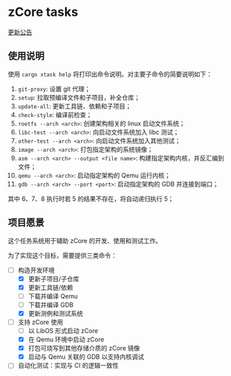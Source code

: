 ﻿# zCore tasks

[更新公告](CHANGLOG.md)

## 使用说明

使用 `cargo xtask help` 将打印出命令说明。对主要子命令的简要说明如下：

1. `git-proxy`: 设置 git 代理；
2. `setup`: 拉取预编译文件和子项目，补全仓库；
3. `update-all`: 更新工具链、依赖和子项目；
4. `check-style`: 编译前检查；
5. `rootfs --arch <arch>`: 创建架构相关的 linux 启动文件系统；
6. `libc-test --arch <arch>`: 向启动文件系统加入 libc 测试；
7. `other-test --arch <arch>`: 向启动文件系统加入其他测试；
8. `image --arch <arch>`: 打包指定架构的系统镜像；
9. `asm --arch <arch> --output <file name>`: 构建指定架构内核，并反汇编到文件；
10. `qemu --arch <arch>`: 启动指定架构的 Qemu 运行内核；
11. `gdb --arch <arch> --port <port>`: 启动指定架构的 GDB 并连接到端口；

其中 6、7、8 执行时若 5 的结果不存在，将自动递归执行 5；

## 项目愿景

这个任务系统用于辅助 zCore 的开发、使用和测试工作。

为了实现这个目标，需要提供三类命令：

- [ ] 构造开发环境
  - [x] 更新子项目/子仓库
  - [x] 更新工具链/依赖
  - [ ] 下载并编译 Qemu
  - [ ] 下载并编译 GDB
  - [x] 更新测例和测试系统
- [ ] 支持 zCore 使用
  - [ ] 以 LibOS 形式启动 zCore
  - [x] 在 Qemu 环境中启动 zCore
  - [x] 打包可烧写到其他存储介质的 zCore 镜像
  - [x] 启动与 Qemu 关联的 GDB 以支持内核调试
- [ ] 自动化测试：实现与 CI 的逻辑一致性
